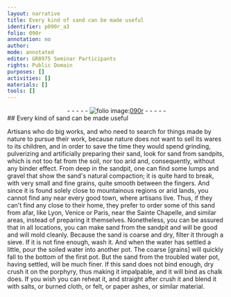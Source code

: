 ```yaml
---
layout: narrative
title: Every kind of sand can be made useful
identifier: p090r_a3
folio: 090r
annotation: no
author:
mode: annotated
editor: GR8975 Seminar Participants
rights: Public Domain
purposes: []
activities: []
materials: []
tools: []
---
```


 <div class="folio" align="center">- - - - - <a href="http://gallica.bnf.fr/ark:/12148/btv1b10500001g/f185.image" target="_blank"><img src="https://cu-mkp.github.io/GR8975-edition/assets/photo-icon.png" alt="folio image: " style="display:inline-block; margin-bottom:-3px;"/>090r</a> - - - - - </div> 
## Every kind of sand can be made useful

 
 Artisans who do big works, and who need to search for things made by nature to pursue their work, because nature does not want to sell its wares to its children, and in order to save the time they would spend grinding, pulverizing and artificially preparing their sand, look for sand from sandpits, which is not too fat from the soil, nor too arid and, consequently, without any binder effect. From deep in the sandpit, one can find some lumps and gravel that show the sand's natural compaction; it is quite hard to break, with very small and fine grains, quite smooth between the fingers. And since it is found solely close to mountainous regions or arid lands, you cannot find any near every good town, where artisans live. Thus, if they can't find any close to their home, they prefer to order some of this sand from afar, like Lyon, Venice or Paris, near the Sainte Chapelle, and similar areas, instead of preparing it themselves. Nonetheless, you can be assured that in all locations, you can make sand from the sandpit and will be good and will mold cleanly. Because the sand is coarse and dry, filter it through a sieve. If it is not fine enough, wash it. And when the water has settled a little, pour the soiled water into another pot. The coarse [grains] will quickly fall to the bottom of the first pot. But the sand from the troubled water pot, having settled, will be much finer. If this sand does not bind enough, dry crush it on the porphyry, thus making it impalpable, and it will bind as chalk does. If you wish you can reheat it, and straight after crush it and blend it with salts, or burned cloth, or felt, or paper ashes, or similar material. 
 